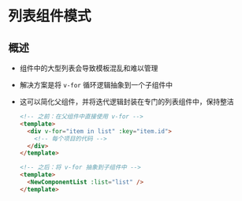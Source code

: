 # 列表组件模式

## 概述

+ 组件中的大型列表会导致模板混乱和难以管理
+ 解决方案是将 `v-for` 循环逻辑抽象到一个子组件中

+ 这可以简化父组件，并将迭代逻辑封装在专门的列表组件中，保持整洁

  ```html
  <!-- 之前：在父组件中直接使用 v-for -->
  <template>
    <div v-for="item in list" :key="item.id">
      <!-- 每个项目的代码 -->
    </div>
  </template>

  <!-- 之后：将 v-for 抽象到子组件中 -->
  <template>
    <NewComponentList :list="list" />
  </template>
  ```
